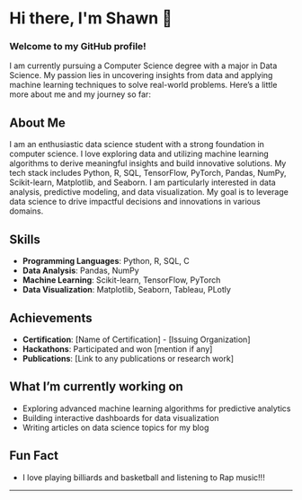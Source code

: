 

# Hi there, I'm Shawn 👋

### Welcome to my GitHub profile!

I am currently pursuing a Computer Science degree with a major in Data Science. My passion lies in uncovering insights from data and applying machine learning techniques to solve real-world problems. Here’s a little more about me and my journey so far:

## About Me

I am an enthusiastic data science student with a strong foundation in computer science. I love exploring data and utilizing machine learning algorithms to derive meaningful insights and build innovative solutions. My tech stack includes Python, R, SQL, TensorFlow, PyTorch, Pandas, NumPy, Scikit-learn, Matplotlib, and Seaborn. I am particularly interested in data analysis, predictive modeling, and data visualization. My goal is to leverage data science to drive impactful decisions and innovations in various domains.

## Skills

- **Programming Languages**: Python, R, SQL, C
- **Data Analysis**: Pandas, NumPy
- **Machine Learning**: Scikit-learn, TensorFlow, PyTorch
- **Data Visualization**: Matplotlib, Seaborn, Tableau, PLotly



## Achievements

- **Certification**: [Name of Certification] - [Issuing Organization]
- **Hackathons**: Participated and won [mention if any]
- **Publications**: [Link to any publications or research work]

## What I’m currently working on

- Exploring advanced machine learning algorithms for predictive analytics
- Building interactive dashboards for data visualization
- Writing articles on data science topics for my blog

## Fun Fact

- I love playing billiards and basketball and listening to Rap music!!!

---

